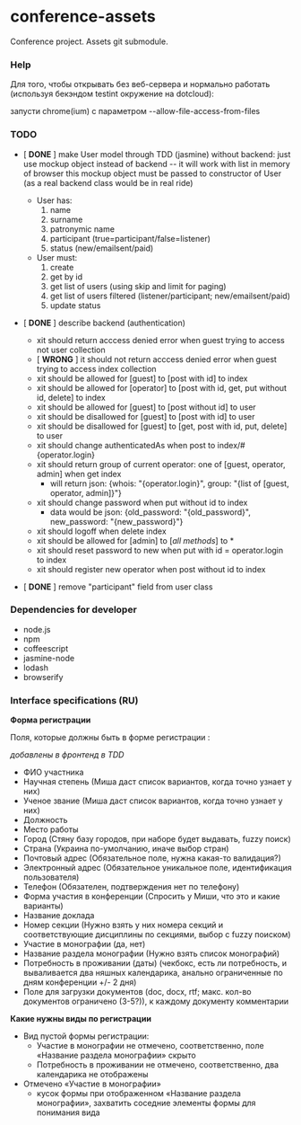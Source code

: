 conference-assets
=================

Conference project. Assets git submodule.

### Help

Для того, чтобы открывать без веб-сервера и нормально работать (используя бекэндом testint окружение на dotcloud):

запусти chrome(ium) с параметром --allow-file-access-from-files

### TODO

- [ __DONE__ ]  make User model through TDD (jasmine) without backend:
just use mockup object instead of backend -- it will work with list in memory of browser
this mockup object must be passed to constructor of User (as a real backend class would be in real ride)

   * User has:
      1. name
      2. surname
      3. patronymic name
      4. participant (true=participant/false=listener)
      5. status (new/emailsent/paid)
   * User must:
      1. create
      2. get by id
      3. get list of users (using skip and limit for paging)
      4. get list of users filtered (listener/participant; new/emailsent/paid)
      5. update status


- [ __DONE__ ] describe backend (authentication)
   * xit should return acccess denied error when guest trying to access not user collection
   * [ __WRONG__ ] it should not return acccess denied error when guest trying to access index collection
   * xit should be allowed for [guest] to [post with id] to index
   * xit should be allowed for [operator] to [post with id, get, put without id, delete] to index
   * xit should be allowed for [guest] to [post without id] to user
   * xit should be disallowed for [guest] to [post with id] to user
   * xit should be disallowed for [guest] to [get, post with id, put, delete] to user
   * xit should change authenticatedAs when post to index/#{operator.login}
   * xit should return group of current operator: one of [guest, operator, admin] when get index
      - will return json: {whois: "{operator.login}", group: "{list of [guest, operator, admin]}"}
   * xit should change password when put without id to index
      - data would be json: {old_password: "{old_password}", new_password: "{new_password}"}
   * xit should logoff when delete index
   * xit should be allowed for [admin] to [*all methods*] to *
   * xit should reset password to new when put with id = operator.login to index
   * xit should register new operator when post without id to index

- [ __DONE__ ] remove "participant" field from user class

### Dependencies for developer

- node.js
- npm
- coffeescript
- jasmine-node
- lodash
- browserify

### Interface specifications (RU)

__Форма регистрации__

Поля, которые должны быть в форме регистрации :

_добавлены в фронтенд в TDD_

- ФИО участника
- Научная степень (Миша даст список вариантов, когда точно узнает у них)
- Ученое звание (Миша даст список вариантов, когда точно узнает у них)
- Должность
- Место работы
- Город (Стяну базу городов, при наборе будет выдавать, fuzzy поиск)
- Страна (Украина по-умолчанию, иначе выбор стран)
- Почтовый адрес (Обязательное поле, нужна какая-то валидация?)
- Электронный адрес (Обязательное уникальное поле, идентификация пользователя)
- Телефон (Обязателен, подтверждения нет по телефону)
- Форма участия в конференции (Спросить у Миши, что это и какие варианты)
- Название доклада
- Номер секции (Нужно взять у них номера секций и соответствующие дисциплины по секциями, выбор с fuzzy поиском)
- Участие в монографии (да, нет)
- Название раздела монографии (Нужно взять список монографий)
- Потребность в проживании (даты) (чекбокс, есть ли потребность, и вываливается два няшных календарика, анально ограниченные по дням конференции +/- 2 дня)
- Поле для загрузки документов (doc, docx, rtf; макс. кол-во документов ограничено (3-5?)), к каждому документу комментарии

__Какие нужны виды по регистрации__

- Вид пустой формы регистрации:
   * Участие в монографии не отмечено, соответственно, поле «Название раздела монографии» скрыто
   * Потребность в проживании не отмечено, соответственно, два календарика не отображены
- Отмечено «Участие в монографии»
   * кусок формы при отображенном «Название раздела монографии», захватить соседние элементы формы для понимания вида




